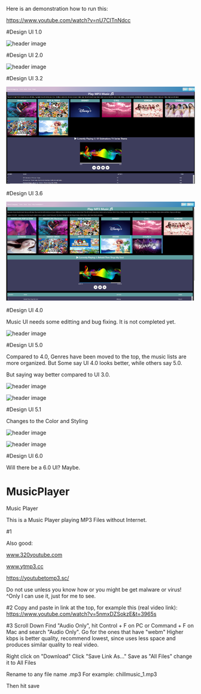 
Here is an demonstration how to run this:

https://www.youtube.com/watch?v=nU7CITnNdcc

#Design UI 1.0

![header image](https://github.com/KevinCompany-CodingOfficial/MusicPlayer/blob/master/images/music-ui-1.0.png)

#Design UI 2.0

![header image](https://github.com/KevinCompany-CodingOfficial/MusicPlayer/blob/master/images/music-ui-2.0.png)

#Design UI 3.2

![header image](https://github.com/CodingWithKevin/MusicPlayer/blob/master/images/test-image.png)

#Design UI 3.6

![header image](https://github.com/CodingWithKevin/MusicPlayer/blob/master/images/musicplayer-ui-3.6.png)

#Design UI 4.0

Music UI needs some editting and bug fixing. It is not completed yet.

![header image](https://github.com/KevinCompany-CodingOfficial/MusicPlayer/blob/master/images/music-ui-4.0.png)

#Design UI 5.0

Compared to 4.0, Genres have been moved to the top, the music lists are more organized. But Some say UI 4.0 looks better, while others say 5.0.

But saying way better compared to UI 3.0.

![header image](https://github.com/KevinCompany-CodingOfficial/MusicPlayer/blob/master/images/Screen%20Shot%202021-08-24%20at%205.42.48%20PM.png)

![header image](https://github.com/KevinCompany-CodingOfficial/MusicPlayer/blob/master/images/Screen%20Shot%202021-08-24%20at%206.10.48%20PM.png)

#Design UI 5.1

Changes to the Color and Styling

![header image](https://github.com/KevinCompany-CodingOfficial/MusicPlayer/blob/master/images/UI%205.1%20p1.png)

![header image](https://github.com/KevinCompany-CodingOfficial/MusicPlayer/blob/master/images/UI%205.1%20p2.png)

#Design UI 6.0

Will there be a 6.0 UI? Maybe.



# MusicPlayer

Music Player

This is a Music Player playing MP3 Files without Internet.

#1

Also good:


www.320youtube.com

www.ytmp3.cc

https://youtubetomp3.sc/

Do not use unless you know how or you might be get malware or virus! 
^Only I can use it, just for me to see.

#2
Copy and paste in link at the top, for example this (real video link):
https://www.youtube.com/watch?v=5nmxDZSokzE&t=3965s

#3
Scroll Down Find "Audio Only", hit Control + F on PC or Command + F on Mac and search "Audio Only".
Go for the ones that have "webm"
Higher kbps is better quality, recommend lowest, since uses less space and produces similar quality to real video.

Right click on "Download"
Click "Save Link As..."
Save as "All Files" change it to All Files

Rename to any file name .mp3
For example: chillmusic_1.mp3

Then hit save






